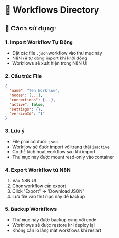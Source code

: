 # 📁 Workflows Directory

## 🚀 **Cách sử dụng:**

### **1. Import Workflow Tự Động**
- Đặt các file `.json` workflow vào thư mục này
- N8N sẽ tự động import khi khởi động
- Workflows sẽ xuất hiện trong N8N UI

### **2. Cấu trúc File**
```json
{
  "name": "Tên Workflow",
  "nodes": [...],
  "connections": {...},
  "active": false,
  "settings": {},
  "versionId": "1"
}
```

### **3. Lưu ý**
- File phải có đuôi `.json`
- Workflow sẽ được import với trạng thái `inactive`
- Có thể kích hoạt workflow sau khi import
- Thư mục này được mount read-only vào container

### **4. Export Workflow từ N8N**
1. Vào N8N UI
2. Chọn workflow cần export
3. Click "Export" → "Download JSON"
4. Lưu file vào thư mục này để backup

### **5. Backup Workflows**
- Thư mục này được backup cùng với code
- Workflows sẽ được restore khi deploy lại
- Không cần lo lắng mất workflows khi restart
